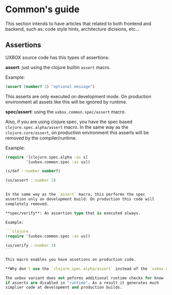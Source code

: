 # Common's guide #

This section intends to have articles that related to both frontend
and backend, such as: code style hints, architecture dicisions, etc...


## Assertions ##

UXBOX source code has this types of assertions:

**assert**: just using the clojure builtin `assert` macro.

Example:

```clojure
(assert (number? 3) "optional message")
```

This asserts are only executed on development mode. On production
environment all assets like this will be ignored by runtime.

**spec/assert**: using the `uxbox.common.spec/assert` macro.

Also, if you are using clojure.spec, you have the spec based
`clojure.spec.alpha/assert` macro. In the same way as the
`clojure.core/assert`, on production environment this asserts will be
removed by the compiler/runtime.

Example:

````clojure
(require '[clojure.spec.alpha :as s]
         '[uxbox.common.spec :as us])

(s/def ::number number?)

(us/assert ::number 3)
```

In the same way as the `assert` macro, this performs the spec
assertion only on development build. On production this code will
completely removed.

**spec/verify**: An assertion type that is executed always.

Example:

```clojure
(require '[uxbox.common.spec :as us])

(us/verify ::number 3)
```

This macro enables you have assetions on production code.

**Why don't use the `clojure.spec.alpha/assert` instead of the `uxbox.common.spec/assert`?**

The uxbox variant does not peforms additional runtime checks for know
if asserts are disabled in "runtime". As a result it generates much
simplier code at development and production builds.

